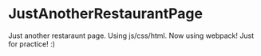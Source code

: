 # JustAnotherRestaurantPage
Just another restaraunt page. Using js/css/html. Now using webpack! Just for practice! :)
